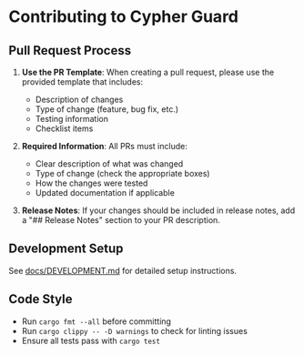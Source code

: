 # Contributing to Cypher Guard

## Pull Request Process

1. **Use the PR Template**: When creating a pull request, please use the provided template that includes:
   - Description of changes
   - Type of change (feature, bug fix, etc.)
   - Testing information
   - Checklist items

2. **Required Information**: All PRs must include:
   - Clear description of what was changed
   - Type of change (check the appropriate boxes)
   - How the changes were tested
   - Updated documentation if applicable

3. **Release Notes**: If your changes should be included in release notes, add a "## Release Notes" section to your PR description.

## Development Setup

See [docs/DEVELOPMENT.md](docs/DEVELOPMENT.md) for detailed setup instructions.

## Code Style

- Run `cargo fmt --all` before committing
- Run `cargo clippy -- -D warnings` to check for linting issues
- Ensure all tests pass with `cargo test`
